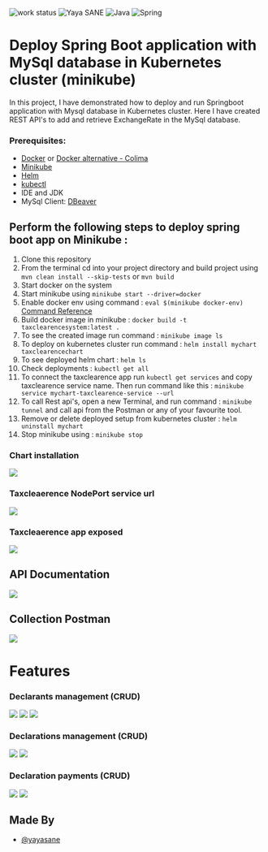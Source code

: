 ![work status](https://img.shields.io/badge/work-on%20progress-red.svg)
![Yaya SANE](https://img.shields.io/badge/Yaya%20SANE-Java-green)
![Java](https://img.shields.io/badge/Yaya%20SANE-JEE-yellowgreen)
![Spring](https://img.shields.io/badge/Yaya%20SANE-Spring%20boot-green)

# Deploy Spring Boot application with MySql database in Kubernetes cluster (minikube)

In this project, I have demonstrated how to deploy and run Springboot application with Mysql database in Kubernetes cluster. Here I have created REST API's to add and retrieve ExchangeRate in the MySql database.

### Prerequisites:
 - [Docker](https://docs.docker.com/engine/install/) or [Docker alternative - Colima](https://github.com/abiosoft/colima)
 - [Minikube](https://minikube.sigs.k8s.io/docs/start/)
 - [Helm](https://helm.sh/docs/intro/install/)
 - [kubectl](https://kubernetes.io/docs/tasks/tools/)
 - IDE and JDK
 - MySql Client: [DBeaver](https://dbeaver.io/download/)

## Perform the following steps to deploy spring boot app on Minikube :

1. Clone this repository
2. From the terminal cd into your project directory and build project using ``` mvn clean install --skip-tests ``` or ``` mvn build ```
3. Start docker on the system
4. Start minikube using ``` minikube start --driver=docker ```
5. Enable docker env using command :  ``` eval $(minikube docker-env)  ```  [Command Reference](https://minikube.sigs.k8s.io/docs/commands/docker-env/)
6. Build docker image in minikube : ``` docker build -t taxclearencesystem:latest . ```
7. To see the created image run command : ``` minikube image ls ```
8. To deploy on kubernetes cluster run command : ``` helm install mychart taxclearencechart ```
9. To see deployed helm chart : ``` helm ls ```
10. Check deployments : ``` kubectl get all ```
11. To connect the taxclearence app run ``` kubectl get services ``` and copy taxclearence service name. Then run command like this : ``` minikube service mychart-taxclearence-service --url ```
12. To call Rest api's, open a new Terminal, and run command : ``` minikube tunnel ``` and call api from the Postman or any of your favourite tool.
13. Remove or delete deployed setup from kubernetes cluster : ``` helm uninstall mychart ```
14. Stop minikube using : ``` minikube stop ```

### Chart installation

![](https://github.com/yayasane/taxcleareance-k8s/blob/main/screenshots/chartinstall.png)


### Taxcleaerence NodePort service url

![](https://github.com/yayasane/taxcleareance-k8s/blob/main/screenshots/taxclearence-service-url.png)


### Taxcleaerence app exposed

![](https://github.com/yayasane/taxcleareance-k8s/blob/main/screenshots/taxclearence-app.png)


## API Documentation

![](https://github.com/yayasane/taxcleareance-k8s/blob/main/screenshots/api-doc.png)

## Collection Postman

![](https://github.com/yayasane/taxcleareance-k8s/blob/main/screenshots/collection-postman.png)

# Features

### Declarants management (CRUD)

![](https://github.com/yayasane/taxcleareance-k8s/blob/main/screenshots/create-declarant.png)
![](https://github.com/yayasane/taxcleareance-k8s/blob/main/screenshots/retrieve-declarants.png)
![](https://github.com/yayasane/taxcleareance-k8s/blob/main/screenshots/retrieve-declarant-declarations.png)

### Declarations management (CRUD)

![](https://github.com/yayasane/taxcleareance-k8s/blob/main/screenshots/create-declaration.png)
![](https://github.com/yayasane/taxcleareance-k8s/blob/main/screenshots/retrieve-declarations.png)

### Declaration payments (CRUD)

![](https://github.com/yayasane/taxcleareance-k8s/blob/main/screenshots/create-payment.png)
![](https://github.com/yayasane/taxcleareance-k8s/blob/main/screenshots/retrieve-payments.png)

## Made By

- [@yayasane](https://github.com/yayasane)
